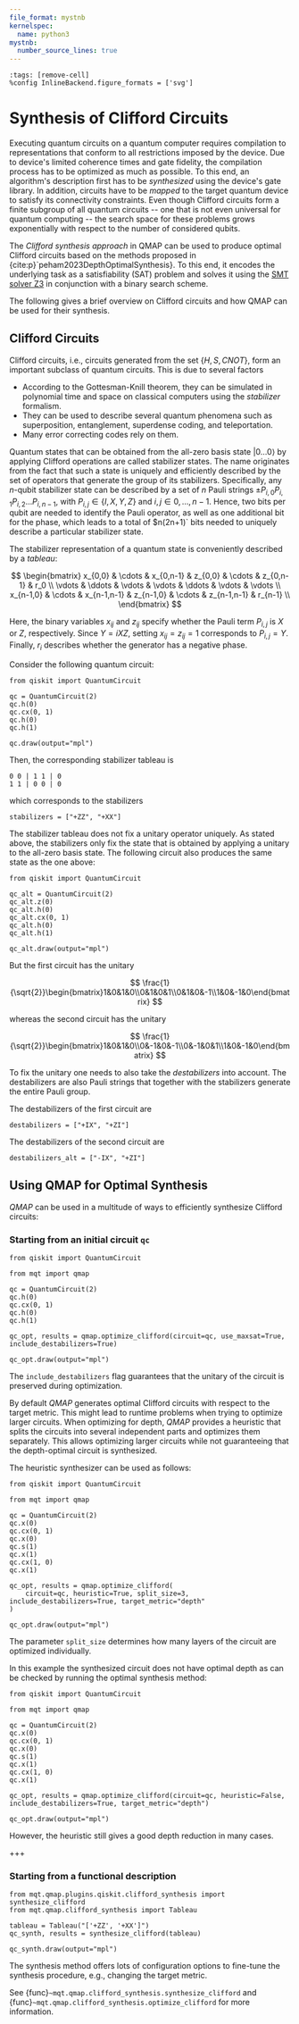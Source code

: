 ```yaml
---
file_format: mystnb
kernelspec:
  name: python3
mystnb:
  number_source_lines: true
---
```


```{code-cell} ipython3
:tags: [remove-cell]
%config InlineBackend.figure_formats = ['svg']
```

# Synthesis of Clifford Circuits

Executing quantum circuits on a quantum computer requires compilation to representations that conform to all restrictions imposed by the device.
Due to device's limited coherence times and gate fidelity, the compilation process has to be optimized as much as possible.
To this end, an algorithm's description first has to be _synthesized_ using the device's gate library.
In addition, circuits have to be _mapped_ to the target quantum device to satisfy its connectivity constraints.
Even though Clifford circuits form a finite subgroup of all quantum circuits -- one that is not even universal for quantum computing -- the search space for these problems grows exponentially with respect to the number of considered qubits.

The _Clifford synthesis approach_ in QMAP can be used to produce optimal Clifford circuits based on the methods proposed in {cite:p}`peham2023DepthOptimalSynthesis}.
To this end, it encodes the underlying task as a satisfiability (SAT) problem and solves it using the [SMT solver Z3](https://github.com/Z3Prover/z3) in conjunction with a binary search scheme.

The following gives a brief overview on Clifford circuits and how QMAP can be used for their synthesis.

## Clifford Circuits

Clifford circuits, i.e., circuits generated from the set $\{H, S, \mathit{CNOT}\}$, form an important subclass of quantum circuits.
This is due to several factors

- According to the Gottesman-Knill theorem, they can be simulated in polynomial time and space on classical computers using the _stabilizer_ formalism.
- They can be used to describe several quantum phenomena such as superposition, entanglement, superdense coding, and teleportation.
- Many error correcting codes rely on them.

Quantum states that can be obtained from the all-zero basis state $|0\dots 0\rangle$ by applying Clifford operations are called stabilizer states.
The name originates from the fact that such a state is uniquely and efficiently described by the set of operators that generate the group of its stabilizers.
Specifically, any _n_-qubit stabilizer state can be described by a set of _n_ Pauli strings $\pm P_{i,0}P_{i,1}P_{i,2}\dots P_{i,n-1}$, with $P_{i,j}\in\{I, X, Y, Z\}$ and $i, j\in 0,\dots, n-1$.
Hence, two bits per qubit are needed to identify the Pauli operator, as well as one additional bit for the phase, which leads to a total of $n(2n+1)` bits needed to uniquely describe a particular stabilizer state.

The stabilizer representation of a quantum state is conveniently described by a _tableau_:

$$
    \begin{bmatrix}
        x_{0,0}   & \cdots & x_{0,n-1}   & z_{0,0}    & \cdots & z_{0,n-1}   & r_0    \\
        \vdots    & \ddots &  \vdots         & \vdots     & \ddots &    \vdots         & \vdots \\
        x_{n-1,0} & \cdots & x_{n-1,n-1} & z_{n-1,0} & \cdots & z_{n-1,n-1} & r_{n-1}  \\
    \end{bmatrix}
$$

Here, the binary variables $x_{ij}$ and $z_{ij}$ specify whether the Pauli term $P_{i,j}$ is $X$ or $Z$, respectively.
Since $Y = iXZ$, setting $x_{ij} = z_{ij} = 1$ corresponds to $P_{i,j}=Y$.
Finally, $r_i$ describes whether the generator has a negative phase.

Consider the following quantum circuit:

```{code-cell} ipython3
from qiskit import QuantumCircuit

qc = QuantumCircuit(2)
qc.h(0)
qc.cx(0, 1)
qc.h(0)
qc.h(1)

qc.draw(output="mpl")
```

Then, the corresponding stabilizer tableau is

```
0 0 | 1 1 | 0
1 1 | 0 0 | 0
```

which corresponds to the stabilizers

```{code-cell} ipython3
stabilizers = ["+ZZ", "+XX"]
```

The stabilizer tableau does not fix a unitary operator uniquely. As stated above, the stabilizers only fix the state that is obtained by applying a unitary to the all-zero basis state. The following circuit also produces the same state as the one above:

```{code-cell} ipython3
from qiskit import QuantumCircuit

qc_alt = QuantumCircuit(2)
qc_alt.z(0)
qc_alt.h(0)
qc_alt.cx(0, 1)
qc_alt.h(0)
qc_alt.h(1)

qc_alt.draw(output="mpl")
```

But the first circuit has the unitary

$$
\frac{1}{\sqrt{2}}\begin{bmatrix}1&0&1&0\\0&1&0&1\\0&1&0&-1\\1&0&-1&0\end{bmatrix}
$$

whereas the second circuit has the unitary

$$
\frac{1}{\sqrt{2}}\begin{bmatrix}1&0&1&0\\0&-1&0&-1\\0&-1&0&1\\1&0&-1&0\end{bmatrix}
$$

To fix the unitary one needs to also take the _destabilizers_ into account. The destabilizers are also Pauli strings that together with the stabilizers generate the entire Pauli group.

The destabilizers of the first circuit are

```{code-cell} ipython3
destabilizers = ["+IX", "+ZI"]
```

The destabilizers of the second circuit are

```{code-cell} ipython3
destabilizers_alt = ["-IX", "+ZI"]
```

## Using QMAP for Optimal Synthesis

_QMAP_ can be used in a multitude of ways to efficiently synthesize Clifford circuits:

### Starting from an initial circuit `qc`

```{code-cell} ipython3
from qiskit import QuantumCircuit

from mqt import qmap

qc = QuantumCircuit(2)
qc.h(0)
qc.cx(0, 1)
qc.h(0)
qc.h(1)

qc_opt, results = qmap.optimize_clifford(circuit=qc, use_maxsat=True, include_destabilizers=True)

qc_opt.draw(output="mpl")
```

The `include_destabilizers` flag guarantees that the unitary of the circuit is preserved during optimization.

By default _QMAP_ generates optimal Clifford circuits with respect to the target metric.
This might lead to runtime problems when trying to optimize larger circuits.
When optimizing for depth, _QMAP_ provides a heuristic that splits the circuits into several independent parts and optimizes them separately.
This allows optimizing larger circuits while not guaranteeing that the depth-optimal circuit is synthesized.

The heuristic synthesizer can be used as follows:

```{code-cell} ipython3
from qiskit import QuantumCircuit

from mqt import qmap

qc = QuantumCircuit(2)
qc.x(0)
qc.cx(0, 1)
qc.x(0)
qc.s(1)
qc.x(1)
qc.cx(1, 0)
qc.x(1)

qc_opt, results = qmap.optimize_clifford(
    circuit=qc, heuristic=True, split_size=3, include_destabilizers=True, target_metric="depth"
)

qc_opt.draw(output="mpl")
```

The parameter `split_size` determines how many layers of the circuit are optimized individually.

In this example the synthesized circuit does not have optimal depth as can be checked by running the optimal synthesis method:

```{code-cell} ipython3
from qiskit import QuantumCircuit

from mqt import qmap

qc = QuantumCircuit(2)
qc.x(0)
qc.cx(0, 1)
qc.x(0)
qc.s(1)
qc.x(1)
qc.cx(1, 0)
qc.x(1)

qc_opt, results = qmap.optimize_clifford(circuit=qc, heuristic=False, include_destabilizers=True, target_metric="depth")

qc_opt.draw(output="mpl")
```

However, the heuristic still gives a good depth reduction in many cases.

+++

### Starting from a functional description

```{code-cell} ipython3
from mqt.qmap.plugins.qiskit.clifford_synthesis import synthesize_clifford
from mqt.qmap.clifford_synthesis import Tableau

tableau = Tableau("['+ZZ', '+XX']")
qc_synth, results = synthesize_clifford(tableau)

qc_synth.draw(output="mpl")
```

The synthesis method offers lots of configuration options to fine-tune the synthesis procedure, e.g., changing the target metric.

See {func}`~mqt.qmap.clifford_synthesis.synthesize_clifford` and {func}`~mqt.qmap.clifford_synthesis.optimize_clifford` for more information.
